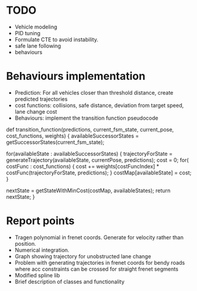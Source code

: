 # TODO

- Vehicle modeling
- PID tuning
- Formulate CTE to avoid instability.
- safe lane following
- behaviours

# Behaviours implementation

- Prediction: For all vehicles closer than threshold distance, create predicted trajectories
- cost functions: collisions, safe distance, deviation from target speed, lane change cost
- Behaviours: implement the transition function pseudocode

def transition_function(predictions, current_fsm_state, current_pose, cost_functions, weights)
{
  availableSuccessorStates = getSuccessorStates(current_fsm_state);

  for(availableState : availableSuccessorStates)
  {
    trajectoryForState = generateTrajectory(availableState, currentPose, predictions);
    cost = 0;
    for( costFunc : cost_functions)
    {
      cost += weights[costFuncIndex] * costFunc(trajectoryForState, predictions);
    }
    costMap[availableState] = cost;
  }

  nextState = getStateWithMinCost(costMap, availableStates);
  return nextState;
}

# Report points

- Tragen polynomial in frenet coords. Generate for velocity rather than position.
- Numerical integration.
- Graph showing trajectory for unobstructed lane change
- Problem with generating trajectories in frenet coords for bendy roads where acc constraints can be crossed for straight frenet segments
- Modified spline lib
- Brief description of classes and functionality
